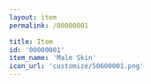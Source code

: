 ```yaml
---
layout: item
permalink: /00000001

title: Item
id: '00000001'
item_name: 'Male Skin'
icon_url: 'customize/50600001.png'
---
```

